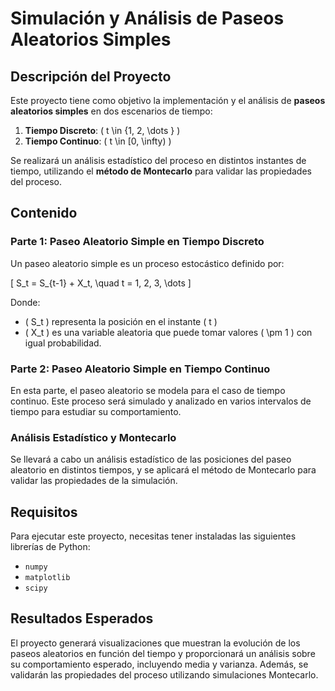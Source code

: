 # **Simulación y Análisis de Paseos Aleatorios Simples**

## Descripción del Proyecto

Este proyecto tiene como objetivo la implementación y el análisis de **paseos aleatorios simples** en dos escenarios de tiempo:

1. **Tiempo Discreto**: \( t \in \{1, 2, \dots \} \)
2. **Tiempo Continuo**: \( t \in [0, \infty) \)

Se realizará un análisis estadístico del proceso en distintos instantes de tiempo, utilizando el **método de Montecarlo** para validar las propiedades del proceso.

## Contenido

### Parte 1: Paseo Aleatorio Simple en Tiempo Discreto
Un paseo aleatorio simple es un proceso estocástico definido por:

\[
S_t = S_{t-1} + X_t, \quad t = 1, 2, 3, \dots
\]

Donde:
- \( S_t \) representa la posición en el instante \( t \)
- \( X_t \) es una variable aleatoria que puede tomar valores \( \pm 1 \) con igual probabilidad.

### Parte 2: Paseo Aleatorio Simple en Tiempo Continuo
En esta parte, el paseo aleatorio se modela para el caso de tiempo continuo. Este proceso será simulado y analizado en varios intervalos de tiempo para estudiar su comportamiento.

### Análisis Estadístico y Montecarlo
Se llevará a cabo un análisis estadístico de las posiciones del paseo aleatorio en distintos tiempos, y se aplicará el método de Montecarlo para validar las propiedades de la simulación.

## Requisitos

Para ejecutar este proyecto, necesitas tener instaladas las siguientes librerías de Python:

- `numpy`
- `matplotlib`
- `scipy`

## Resultados Esperados

El proyecto generará visualizaciones que muestran la evolución de los paseos aleatorios en función del tiempo y proporcionará un análisis sobre su comportamiento esperado, incluyendo media y varianza. Además, se validarán las propiedades del proceso utilizando simulaciones Montecarlo.
